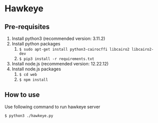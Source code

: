 # Hawkeye

## Pre-requisites
1. Install python3 (recommended version: 3.11.2)
2. Install python packages
    1. ```$ sudo apt-get install python3-cairocffi libcairo2 libcairo2-dev```
    2. ```$ pip3 install -r requirements.txt```
3. Install node.js (recommended version: 12.22.12)
4. Install node.js packages
    1. ```$ cd web```
    2. ```$ npm install```

## How to use
Use following command to run hawkeye server
```
$ python3 ./hawkeye.py
```
